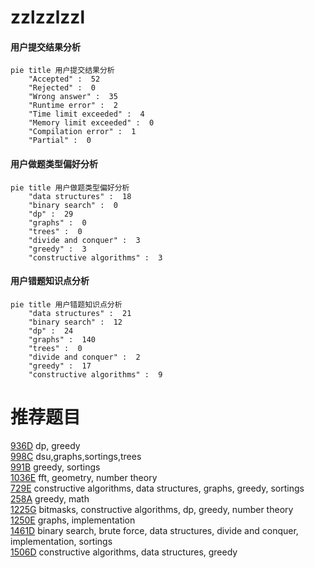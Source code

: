 # zzlzzlzzl

<!-- tabs:start -->



#### **用户提交结果分析**

```mermaid
pie title 用户提交结果分析
    "Accepted" :  52
    "Rejected" :  0
    "Wrong answer" :  35
    "Runtime error" :  2
    "Time limit exceeded" :  4
    "Memory limit exceeded" :  0
    "Compilation error" :  1
    "Partial" :  0
```

#### **用户做题类型偏好分析**

```mermaid
pie title 用户做题类型偏好分析
    "data structures" :  18
    "binary search" :  0
    "dp" :  29
    "graphs" :  0
    "trees" :  0
    "divide and conquer" :  3
    "greedy" :  3
    "constructive algorithms" :  3
```
#### **用户错题知识点分析**

```mermaid
pie title 用户错题知识点分析
    "data structures" :  21
    "binary search" :  12
    "dp" :  24
    "graphs" :  140
    "trees" :  0
    "divide and conquer" :  2
    "greedy" :  17
    "constructive algorithms" :  9
```



<!-- tabs:end -->
# 推荐题目
[936D](https://codeforces.com/contest/936/problem/D)		dp,
                        greedy		  
[998C](https://codeforces.com/contest/998/problem/C)		dsu,graphs,sortings,trees		  
[991B](https://codeforces.com/contest/991/problem/B)		greedy,
                        sortings		  
[1036E](https://codeforces.com/contest/1036/problem/E)		fft,
                        geometry,
                        number theory		  
[729E](https://codeforces.com/contest/729/problem/E)		constructive algorithms,
                        data structures,
                        graphs,
                        greedy,
                        sortings		  
[258A](https://codeforces.com/contest/258/problem/A)		greedy,
                        math		  
[1225G](https://codeforces.com/contest/1225/problem/G)		bitmasks,
                        constructive algorithms,
                        dp,
                        greedy,
                        number theory		  
[1250E](https://codeforces.com/contest/1250/problem/E)		graphs,
                        implementation		  
[1461D](https://codeforces.com/contest/1461/problem/D)		binary search,
                        brute force,
                        data structures,
                        divide and conquer,
                        implementation,
                        sortings		  
[1506D](https://codeforces.com/contest/1506/problem/D)		constructive algorithms,
                        data structures,
                        greedy		  
